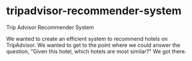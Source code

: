 # tripadvisor-recommender-system
Trip Advisor Recommender System

We wanted to create an efficient system to recommend hotels on TripAdvisor. 
We wanted to get to the point where we could answer the question, "Given this hotel, which hotels are most similar?" 
We got there.
